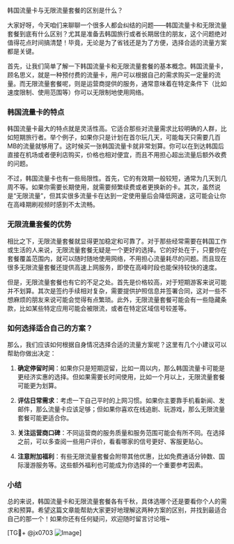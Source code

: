 韩国流量卡与无限流量套餐的区别是什么？

大家好呀，今天咱们来聊聊一个很多人都会纠结的问题——韩国流量卡和无限流量套餐到底有什么区别？尤其是准备去韩国旅行或者长期居住的朋友，这个问题绝对值得花点时间搞清楚！毕竟，无论是为了省钱还是为了方便，选择合适的流量方案都是关键。

首先，让我们简单了解一下韩国流量卡和无限流量套餐的基本概念。韩国流量卡，顾名思义，就是一种预付费的流量卡，用户可以根据自己的需求购买一定量的流量。而无限流量套餐呢，则是运营商提供的服务，通常意味着在特定条件下（比如速度限制、使用范围等）你可以无限制地使用网络。

### 韩国流量卡的特点

韩国流量卡最大的特点就是灵活性高。它适合那些对流量需求比较明确的人群，比如短期旅行者。举个例子，如果你只是计划在首尔玩几天，可能每天只需要几百MB的流量就够用了。这时候买一张韩国流量卡就非常划算。你可以在到达韩国后直接在机场或者便利店购买，价格也相对便宜，而且不用担心超出流量后额外收费的问题。

不过，韩国流量卡也有一些局限性。首先，它的有效期一般较短，通常为几天到几周不等。如果你需要长期使用，就需要频繁续费或者更换新的卡。其次，虽然说是“无限流量”，但其实很多流量卡在达到一定使用量后会降低网速，这可能会让你在高峰期刷视频时感到不太流畅。

### 无限流量套餐的优势

相比之下，无限流量套餐就显得更加稳定和可靠了。对于那些经常需要在韩国工作或生活的人来说，无限流量套餐无疑是一个更好的选择。它的好处在于，只要你在套餐覆盖范围内，就可以随时随地使用网络，不用担心流量耗尽的问题。而且现在很多无限流量套餐还提供高速上网服务，即使在高峰时段也能保持较快的速度。

但是，无限流量套餐也有它的不足之处。首先是价格较高，对于短期游客来说可能并不划算。其次是签约手续相对复杂，需要提供护照信息并签署合同，这对一些不想麻烦的朋友来说可能会觉得有点繁琐。此外，无限流量套餐可能会有一些隐藏条款，比如某些特定应用可能会被限流，或者在特定区域信号较差等。

### 如何选择适合自己的方案？

那么，我们应该如何根据自身情况选择合适的流量方案呢？这里有几个小建议可以帮助你做出决定：

1. **确定停留时间**：如果你只是短期逗留，比如一周以内，那么韩国流量卡可能是更经济实惠的选择。但如果需要长时间使用，比如一个月以上，无限流量套餐可能更为划算。

2. **评估日常需求**：考虑一下自己平时的上网习惯。如果你主要靠手机看新闻、发邮件，那么流量卡应该足够；但如果你喜欢在线追剧、玩游戏，那么无限流量套餐可能更适合你。

3. **关注运营商口碑**：不同运营商的服务质量和服务范围可能会有所不同。在选择之前，可以多查阅一些用户评价，看看哪家的信号更好、客服更贴心。

4. **注意附加福利**：有些无限流量套餐会附带其他优惠，比如免费通话分钟数、国际漫游服务等。这些额外福利也可能成为你选择的一个重要参考因素。

### 小结

总的来说，韩国流量卡和无限流量套餐各有千秋，具体选哪个还是要看你个人的需求和预算。希望这篇文章能帮助大家更好地理解这两种方案的区别，并找到最适合自己的那一个！如果你还有任何疑问，欢迎随时留言讨论哦~

[TG💪+ @jx0703 ![Image](https://github.com/user-attachments/assets/dbca1d08-cadb-493c-b0ec-ad6f7a83f270)]